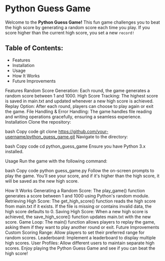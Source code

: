 # Python Guess Game

Welcome to the **Python Guess Game!** This fun game challenges you to beat the high score by generating a random score each time you play. If you score higher than the current high score, you set a new `record!`

## Table of Contents:

- Features
- Installation
- Usage
- How It Works
- Future Improvements

Features
Random Score Generation: Each round, the game generates a random score between 1 and 1000.
High Score Tracking: The highest score is saved in main.txt and updated whenever a new high score is achieved.
Replay Option: After each round, players can choose to play again or exit the game.
File Handling & Error Handling: The game handles file reading and writing operations gracefully, ensuring a seamless experience.
Installation
Clone the repository:

bash
Copy code
git clone https://github.com/your-username/python_guess_game.git
Navigate to the directory:

bash
Copy code
cd python_guess_game
Ensure you have Python 3.x installed.

Usage
Run the game with the following command:

bash
Copy code
python guess_game.py
Follow the on-screen prompts to play the game. You’ll see your score, and if it's higher than the high score, it will be saved as the new high score.

How It Works
Generating a Random Score: The play_game() function generates a score between 1 and 1000 using Python's random module.
Retrieving High Score: The get_high_score() function reads the high score from main.txt if it exists. If the file is missing or contains invalid data, the high score defaults to 0.
Saving High Score: When a new high score is achieved, the save_high_score() function updates main.txt with the new score.
Game Loop: The main() function allows players to replay the game, asking them if they want to play another round or exit.
Future Improvements
Custom Scoring Range: Allow players to set their preferred range for random scores.
Leaderboard: Implement a leaderboard to display multiple high scores.
User Profiles: Allow different users to maintain separate high scores.
Enjoy playing the Python Guess Game and see if you can beat the high score!
